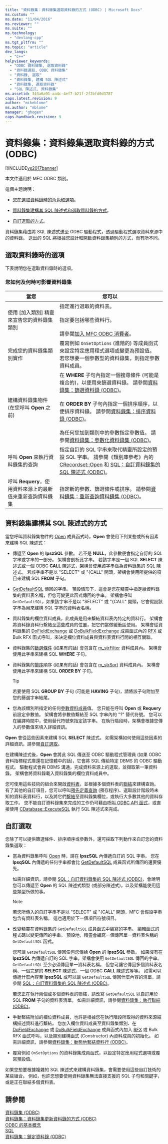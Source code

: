 ```yaml
---
title: "資料錄集：資料錄集選取資料錄的方式 (ODBC) | Microsoft Docs"
ms.custom: ""
ms.date: "11/04/2016"
ms.reviewer: ""
ms.suite: ""
ms.technology: 
  - "devlang-cpp"
ms.tgt_pltfrm: ""
ms.topic: "article"
dev_langs: 
  - "C++"
helpviewer_keywords: 
  - "ODBC 資料錄集, 選取資料錄"
  - "資料錄選取, ODBC 資料錄集"
  - "資料錄, 選取"
  - "資料錄集, 建構 SQL 陳述式"
  - "資料錄集, 選取資料錄"
  - "SQL 陳述式, 資料錄集"
ms.assetid: 343a6a91-aa4c-4ef7-b21f-2f2bfd0d3787
caps.latest.revision: 9
author: "mikeblome"
ms.author: "mblome"
manager: "ghogen"
caps.handback.revision: 9
---
```

# 資料錄集：資料錄集選取資料錄的方式 (ODBC)
[!INCLUDE[vs2017banner](../../assembler/inline/includes/vs2017banner.md)]

本文件適用於 MFC ODBC 類別。  
  
 這個主題說明：  
  
-   [您在選取資料錄時的角色和選項](#_core_your_options_in_selecting_records)。  
  
-   [資料錄集建構其 SQL 陳述式和選取資料錄的方式](#_core_how_a_recordset_constructs_its_sql_statement)。  
  
-   [自訂選取的方式](#_core_customizing_the_selection)。  
  
 資料錄集藉由將 SQL 陳述式送至 ODBC 驅動程式，透過驅動程式選取資料來源中的資料錄。  送出的 SQL 將根據您設計和開啟資料錄集類別的方式，而有所不同。  
  
##  <a name="_core_your_options_in_selecting_records"></a> 選取資料錄時的選項  
 下表說明您在選取資料錄時的選項。  
  
### 您如何及何時可影響資料錄集  
  
|當您|您可以|  
|--------|---------|  
|使用 \[加入類別\] 精靈來宣告您的資料錄集類別|指定進行選取的資料表。<br /><br /> 指定要包括哪些資料行。<br /><br /> 請參閱[加入 MFC ODBC 消費者](../../mfc/reference/adding-an-mfc-odbc-consumer.md)。|  
|完成您的資料錄集類別實作|覆寫例如 `OnSetOptions` \(進階的\) 等成員函式來設定特定應用程式選項或變更為預設值。  若您想要一個參數型的資料錄集，則指定參數資料成員。|  
|建構資料錄集物件 \(在您呼叫 **Open** 之前\)|在 **WHERE** 子句內指定一個搜尋條件 \(可能是複合的\)，以便用來篩選資料錄。  請參閱[資料錄集：篩選資料錄 \(ODBC\)](../../data/odbc/recordset-filtering-records-odbc.md)。<br /><br /> 在 **ORDER BY** 子句內指定一個排序順序，以便排序資料錄。  請參閱[資料錄集：排序資料錄 \(ODBC\)](../../data/odbc/recordset-sorting-records-odbc.md)。<br /><br /> 為任何您加到類別中的參數指定參數值。  請參閱[資料錄集：參數化資料錄集 \(ODBC\)](../../data/odbc/recordset-parameterizing-a-recordset-odbc.md)。|  
|呼叫 **Open** 來執行資料錄集的查詢|指定自訂的 SQL 字串來取代精靈所設定的預設 SQL 字串。  請參閱《類別庫參考》內的 [CRecordset::Open](../Topic/CRecordset::Open.md) 和 [SQL：自訂資料錄集的 SQL 陳述式 \(ODBC\)](../../data/odbc/sql-customizing-your-recordset’s-sql-statement-odbc.md)。|  
|呼叫 **Requery**，使用資料來源上的最新值來重新查詢資料錄集|指定新的參數、篩選條件或排序。  請參閱[資料錄集：重新查詢資料錄集 \(ODBC\)](../../data/odbc/recordset-requerying-a-recordset-odbc.md)。|  
  
##  <a name="_core_how_a_recordset_constructs_its_sql_statement"></a> 資料錄集建構其 SQL 陳述式的方式  
 當您呼叫資料錄集物件的 [Open](../Topic/CRecordset::Open.md) 成員函式時，**Open** 會使用下列某些或所有因素來建構 SQL 陳述式：  
  
-   傳遞至 **Open** 的 **lpszSQL** 參數。  若不是 **NULL**，此參數便會指定自訂的 SQL 字串或字串的一部分。  架構會剖析此字串。  若該字串是一個 SQL **SELECT** 陳述式或一個 ODBC **CALL** 陳述式，架構會使用該字串做為資料錄集的 SQL 陳述式。  若該字串不是以 "SELECT" 或 "{CALL" 開頭，架構會使用所提供的項目來建構 SQL **FROM** 子句。  
  
-   [GetDefaultSQL](../Topic/CRecordset::GetDefaultSQL.md) 傳回的字串。  預設情形下，這會是您在精靈中指定給資料錄集的資料表名稱，但您可變更此函式傳回的字串。  架構會呼叫 `GetDefaultSQL`，如果該字串不是以 "SELECT" 或 "{CALL" 開頭，它會假設該字串為用來建構 SQL 字串的資料表名稱。  
  
-   資料錄集的欄位資料成員，此成員是用來繫結資料表內特定的資料行。  架構會將資料錄資料行繫結至這些成員的位置，把它們當做緩衝區使用。  架構會從資料錄集的 [DoFieldExchange](../Topic/CRecordset::DoFieldExchange.md) 或 [DoBulkFieldExchange](../Topic/CRecordset::DoBulkFieldExchange.md) 成員函式內的 [RFX](../../data/odbc/record-field-exchange-using-rfx.md) 或 Bulk RFX 函式呼叫，來決定欄位資料成員與資料表資料行間的相互關聯。  
  
-   資料錄集的[篩選條件](../../data/odbc/recordset-filtering-records-odbc.md) \(如果有的話\) 會包含在 [m\_strFilter](../Topic/CRecordset::m_strFilter.md) 資料成員內。  架構會使用此字串來建構 SQL **WHERE** 子句。  
  
-   資料錄集的[排序](../../data/odbc/recordset-sorting-records-odbc.md)順序 \(如果有的話\) 會包含在 [m\_strSort](../Topic/CRecordset::m_strSort.md) 資料成員內。  架構會使用此字串來建構 SQL **ORDER BY** 子句。  
  
    > [!TIP]
    >  若要使用 SQL **GROUP BY** 子句 \(可能是 **HAVING** 子句\)，請將該子句附加至您的篩選字串結尾。  
  
-   您為該類別所指定的任何[參數資料成員](../../data/odbc/recordset-parameterizing-a-recordset-odbc.md)值。  您只能在呼叫 **Open** 或 **Requery** 前設定參數值。  架構會將參數值繫結至 SQL 字串內的 "?" 替代符號。  您可以在編譯時間中，使用替代符號來指定該字串。  在執行階段時，架構會根據您傳入的參數值來填入詳細資訊。  
  
 **Open** 會從這些因素來建構 SQL **SELECT** 陳述式。  如需架構如何使用這些因素的詳細資訊，請參閱[自訂選取](#_core_customizing_the_selection)。  
  
 在建構陳述式後，**Open** 會將此 SQL 傳送至 ODBC 驅動程式管理員 \(如果 ODBC 資料指標程式庫還在記憶體中的話\)，它會將 SQL 傳給特定 DBMS 的 ODBC 驅動程式。  驅動程式會與 DBMS 溝通，完成資料來源上的選取，並擷取第一筆資料錄。  架構會將資料錄載入資料錄集的欄位資料成員中。  
  
 您可使用這些技術的組合來開啟[資料表](../../data/odbc/recordset-declaring-a-class-for-a-table-odbc.md)，並根據多個資料表的[聯結](../../data/odbc/recordset-performing-a-join-odbc.md)來建構查詢。  有了其他的自訂項目，您可以呼叫[預先定義查詢](../../data/odbc/recordset-declaring-a-class-for-a-predefined-query-odbc.md) \(預存程序\)、選取設計階段時未知的資料表資料行，以及將它們[繫結](../../data/odbc/recordset-dynamically-binding-data-columns-odbc.md)至資料錄集欄位，或執行大多數其他的資料存取工作。  您不能自訂資料錄集來完成的工作仍可藉由[呼叫 ODBC API 函式](../../data/odbc/odbc-calling-odbc-api-functions-directly.md)，或直接使用 [CDatabase::ExecuteSQL](../Topic/CDatabase::ExecuteSQL.md) 執行 SQL 陳述式來完成。  
  
##  <a name="_core_customizing_the_selection"></a> 自訂選取  
 您除了可以提供篩選條件、排序順序或參數外，還可採取下列動作來自訂您的資料錄集選取：  
  
-   當為資料錄集呼叫 [Open](../Topic/CRecordset::Open.md) 時，請在 **lpszSQL** 內傳遞自訂的 SQL 字串。  您在 **lpsqSQL** 內傳遞的任何字串都會比 [GetDefaultSQL](../Topic/CRecordset::GetDefaultSQL.md) 成員函式所傳回的還要優先。  
  
     如需詳細資訊，請參閱 [SQL：自訂資料錄集的 SQL 陳述式 \(ODBC\)](../../data/odbc/sql-customizing-your-recordset’s-sql-statement-odbc.md)，會說明您可以傳遞至 **Open** 的 SQL 陳述式類型 \(或部分陳述式\)，以及架構能使用這些類型所做的事。  
  
    > [!NOTE]
    >  若您所傳入的自訂字串不是以 "SELECT" 或 "{CALL" 開頭，MFC 會假設字串包含有資料表名稱。  這也適用於下一個項目符號項目。  
  
-   改變精靈在資料錄集的 `GetDefaultSQL` 成員函式中編寫的字串。  編輯函式的程式碼以變更傳回的字串。  預設地，精靈會編寫一個傳回單一資料表名稱的 `GetDefaultSQL` 函式。  
  
     您可讓 `GetDefaultSQL` 傳回任何您傳給 **Open** 的 **lpszSQL** 參數。  如果沒有在 **lpszSQL** 內傳遞自訂的 SQL 字串，架構會使用 `GetDefaultSQL` 傳回的字串。  `GetDefaultSQL` 至少必須傳回單一資料表名稱。  但您可讓它傳回多個資料表名稱、一個完整的 **SELECT** 陳述式、一個 ODBC **CALL** 陳述式等等。  如需可以傳遞什麼內容至 **lpszSQL** 或可以讓 `GetDefaultSQL` 傳回什麼內容的清單，請參閱 [SQL：自訂資料錄集的 SQL 陳述式 \(ODBC\)](../../data/odbc/sql-customizing-your-recordset’s-sql-statement-odbc.md)。  
  
     若您正在執行兩個或多個資料表的聯結，請改寫 `GetDefaultSQL` 以自訂用於 SQL **FROM** 子句的資料表清單。  如需詳細資訊，請參閱[資料錄集：執行聯結 \(ODBC\)](../../data/odbc/recordset-performing-a-join-odbc.md)。  
  
-   手動繫結附加的欄位資料成員，也許是根據您在執行階段所取得的資料來源結構描述資料進行繫結。  您加入欄位資料成員至資料錄集類別、在 [DoFieldExchange](../Topic/CRecordset::DoFieldExchange.md) 或 [DoBulkFieldExchange](../Topic/CRecordset::DoBulkFieldExchange.md) 成員函式內加入 [RFX](../../data/odbc/record-field-exchange-using-rfx.md) 或 Bulk RFX 函式呼叫，以及類別建構函式 \(Constructor\) 內資料成員的初始化。  如需詳細資訊，請參閱[資料錄集：動態地繫結資料行 \(ODBC\)](../../data/odbc/recordset-dynamically-binding-data-columns-odbc.md)。  
  
-   覆寫例如 `OnSetOptions` 的資料錄集成員函式，以設定特定應用程式選項或覆寫預設值。  
  
 如果您想要根據複雜的 SQL 陳述式來建構資料錄集，會需要使用這些自訂技術的某些組合。  例如，也許您想要使用資料錄集無法直接支援的 SQL 子句和關鍵字，或是正在聯結多個資料表。  
  
## 請參閱  
 [資料錄集 \(ODBC\)](../../data/odbc/recordset-odbc.md)   
 [資料錄集：資料錄集更新資料錄的方式 \(ODBC\)](../../data/odbc/recordset-how-recordsets-update-records-odbc.md)   
 [ODBC 的基本概念](../../data/odbc/odbc-basics.md)   
 [SQL](../../data/odbc/sql.md)   
 [資料錄集：鎖定資料錄 \(ODBC\)](../../data/odbc/recordset-locking-records-odbc.md)